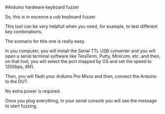 #Arduino hardware keyboard fuzzer

So, this is in escence a usb keyboard fuzzer.

This tool can be very helpfull when you need, for example, to test different key combinations. 

The scenario for this one is really easy.

In you computer, you will install the Serial TTL USB converter and you will open a serial terminal software like TeraTerm, Putty, Minicom, etc. and then, on that tool, you will select the port mapped by OS and set the speed to 1200bps, 8N1.

Then, you will flash your Arduino Pro Micro and then, connect the Arduino to the DUT.

No extra power is required. 

Once you plug everything, in your serial console you will see the message to start fuzzing.